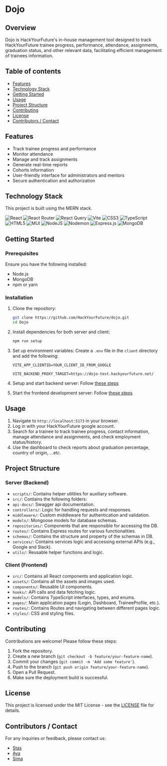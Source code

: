 # Dojo

## Overview

Dojo is HackYourFuture's in-house management tool designed to track HackYourFuture trainee progress, performance, attendance, assignments, graduation status, and other relevant data, facilitating efficient management of trainees information.

## Table of contents

- [Features](#features)
- [Technology Stack](#technology-stack)
- [Getting Started](#getting-started)
- [Usage](#usage)
- [Project Structure](#project-structure)
- [Contributing](#contributing)
- [License](#license)
- [Contributors / Contact](#contributors--contact)

## Features

- Track trainee progress and performance
- Monitor attendance
- Manage and track assignments
- Generate real-time reports
- Cohorts information
- User-friendly interface for administrators and mentors
- Secure authentication and authorization

## Technology Stack

This project is built using the MERN stack.

![React](https://img.shields.io/badge/react-%2320232a.svg?style=for-the-badge&logo=react&logoColor=%2361DAFB)
![React Router](https://img.shields.io/badge/React_Router-CA4245?style=for-the-badge&logo=react-router&logoColor=white)
![React Query](https://img.shields.io/badge/-React%20Query-FF4154?style=for-the-badge&logo=react%20query&logoColor=white)
![Vite](https://img.shields.io/badge/vite-%23646CFF.svg?style=for-the-badge&logo=vite&logoColor=white)
![CSS3](https://img.shields.io/badge/css3-%231572B6.svg?style=for-the-badge&logo=css3&logoColor=white)
![TypeScript](https://img.shields.io/badge/typescript-%2523323330.svg?style=for-the-badge&logo=typescript&logoColor=%2523F7DF1E)
![HTML5](https://img.shields.io/badge/html5-%23E34F26.svg?style=for-the-badge&logo=html5&logoColor=white)
![MUI](https://img.shields.io/badge/MUI-%23563D7C.svg?style=for-the-badge&logo=MUI&logoColor=white)
![NodeJS](https://img.shields.io/badge/node.js-6DA55F?style=for-the-badge&logo=node.js&logoColor=white)
![Nodemon](https://img.shields.io/badge/NODEMON-%23323330.svg?style=for-the-badge&logo=nodemon&logoColor=%BBDEAD)
![Express.js](https://img.shields.io/badge/express.js-%23404d59.svg?style=for-the-badge&logo=express&logoColor=%2361DAFB)
![MongoDB](https://img.shields.io/badge/-MongoDB-13aa52?style=for-the-badge&logo=mongodb&logoColor=white)

## Getting Started

### Prerequisites

Ensure you have the following installed:

- Node.js
- MongoDB
- npm or yarn

### Installation

1. Clone the repository:

   ```bash
   git clone https://github.com/HackYourFuture/dojo.git
   cd Dojo
   ```

2. Install dependencies for both server and client:

   ```bash
   npm run setup
   ```

3. Set up environment variables:
   Create a `.env` file in the `client` directory and add the following:

   ```
   VITE_APP_CLIENTID=YOUR_CLIENT_ID_FROM_GOOGLE

   VITE_BACKEND_PROXY_TARGET=https://dojo-test.hackyourfuture.net/
   ```

4. Setup and start backend server:
   Follow [these steps](server/README.md)

5. Start the frontend development server:
   Follow [these steps](client/README.md)

## Usage

1. Navigate to `http://localhost:5173` in your browser.
2. Log in with your HackYourFuture google account.
3. Search for a trainee to track trainee progress, contact information, manage attendance and assignments, and check employment status/history.
4. Use the dashboard to check reports about graduation percentage, country of origin, ...etc.

## Project Structure

### Server (Backend)

- `scripts/`: Contains helper utilities for auxiliary software.
- `src/`: Contains the following folders:
- `api-docs/`: Swagger api documentation.
- `controllers/`: Logic for handling requests and responses.
- `middleware/`: Custom middleware for authentication and validation.
- `models/`: Mongoose models for database schemas.
- `repositories/`: Components that are responsible for accessing the DB.
- `routes/`: Contains Express routes for various functionalities.
- `schemas/`: Contains the structure and property of the schemas in DB.
- `services/`: Contains services logic and accessing external APIs (e.g., Google and Slack).
- `utils/`: Reusable helper functions and logic.

### Client (Frontend)

- `src/`: Contains all React components and application logic.
- `assets/`: Contains all the assets and images used.
- `components/`: Reusable UI components.
- `hooks/`: API calls and data fetching logic.
- `models/`: Contains TypeScript interfaces, types, and enums.
- `pages/`: Main application pages (Login, Dashboard, TraineeProfile, etc.).
- `routes/`: Contains Routes and navigating between different pages logic.
- `styles/`: CSS and styling files.

## Contributing

Contributions are welcome! Please follow these steps:

1. Fork the repository.
2. Create a new branch (`git checkout -b feature/your-feature-name`).
3. Commit your changes (`git commit -m 'Add some feature'`).
4. Push to the branch (`git push origin feature/your-feature-name`).
5. Open a Pull Request.
6. Make sure the deployment build is successful.

## License

This project is licensed under the MIT License - see the [LICENSE](LICENSE) file for details.

## Contributors / Contact

For any inquiries or feedback, please contact us:

- [Stas](https://github.com/stasel)
- [Aya](https://github.com/Aya-Alabrash)
- [Sima](https://github.com/sima-milli)
